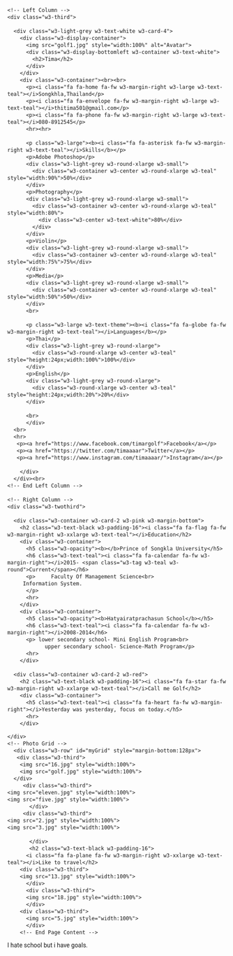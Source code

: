 <html>
<title>W3.CSS Template</title>
<meta charset="UTF-8">
<meta name="viewport" content="width=device-width, initial-scale=1">
<link rel="stylesheet" href="https://www.w3schools.com/w3css/4/w3.css">
<link rel='stylesheet' href='https://fonts.googleapis.com/css?family=Roboto'>
<link rel="stylesheet" href="https://cdnjs.cloudflare.com/ajax/libs/font-awesome/4.7.0/css/font-awesome.min.css">
<style>
html,body,h1,h2,h3,h4,h5,h6 {font-family: "Roboto", sans-serif}
</style>
<body class="w3-black">

<!-- Page Container -->
<div class="w3-content w3-margin-top" style="max-width:1400px;">

  <!-- The Grid -->
  <div class="w3-row-padding">
  
    <!-- Left Column -->
    <div class="w3-third">
    
      <div class="w3-light-grey w3-text-white w3-card-4">
        <div class="w3-display-container">
          <img src="golf1.jpg" style="width:100%" alt="Avatar">
          <div class="w3-display-bottomleft w3-container w3-text-white">
            <h2>Tima</h2>
          </div>
        </div>
        <div class="w3-container"><br><br>
          <p><i class="fa fa-home fa-fw w3-margin-right w3-large w3-text-teal"></i>Songkhla,Thailand</p>
          <p><i class="fa fa-envelope fa-fw w3-margin-right w3-large w3-text-teal"></i>thitima501@gmail.com</p>
          <p><i class="fa fa-phone fa-fw w3-margin-right w3-large w3-text-teal"></i>080-8912545</p>
          <hr><hr>

          <p class="w3-large"><b><i class="fa fa-asterisk fa-fw w3-margin-right w3-text-teal"></i>Skills</b></p>
          <p>Adobe Photoshop</p>
          <div class="w3-light-grey w3-round-xlarge w3-small">
            <div class="w3-container w3-center w3-round-xlarge w3-teal" style="width:90%">50%</div>
          </div>
          <p>Photography</p>
          <div class="w3-light-grey w3-round-xlarge w3-small">
            <div class="w3-container w3-center w3-round-xlarge w3-teal" style="width:80%">
              <div class="w3-center w3-text-white">80%</div>
            </div>
          </div>
          <p>Violin</p>
          <div class="w3-light-grey w3-round-xlarge w3-small">
            <div class="w3-container w3-center w3-round-xlarge w3-teal" style="width:75%">75%</div>
          </div>
          <p>Media</p>
          <div class="w3-light-grey w3-round-xlarge w3-small">
            <div class="w3-container w3-center w3-round-xlarge w3-teal" style="width:50%">50%</div>
          </div>
          <br>

          <p class="w3-large w3-text-theme"><b><i class="fa fa-globe fa-fw w3-margin-right w3-text-teal"></i>Languages</b></p>
          <p>Thai</p>
          <div class="w3-light-grey w3-round-xlarge">
            <div class="w3-round-xlarge w3-center w3-teal" style="height:24px;width:100%">100%</div>
          </div>
          <p>English</p>
          <div class="w3-light-grey w3-round-xlarge">
            <div class="w3-round-xlarge w3-center w3-teal" style="height:24px;width:20%">20%</div>
          </div>
                   
          <br>
          </div>
      <br>
      <hr>
       <p><a href="https://www.facebook.com/timargolf">Facebook</a></p>
       <p><a href="https://twitter.com/timaaaar">Twitter</a></p>
       <p><a href="https://www.instagram.com/timaaaar/">Instagram</a></p>

        </div>
      </div><br>
    <!-- End Left Column -->

    <!-- Right Column -->
    <div class="w3-twothird">
    
      <div class="w3-container w3-card-2 w3-pink w3-margin-bottom">
        <h2 class="w3-text-black w3-padding-16"><i class="fa fa-flag fa-fw w3-margin-right w3-xxlarge w3-text-teal"></i>Education</h2>
        <div class="w3-container">
          <h5 class="w3-opacity"><b></b>Prince of Songkla University</h5>
          <h6 class="w3-text-teal"><i class="fa fa-calendar fa-fw w3-margin-right"></i>2015- <span class="w3-tag w3-teal w3-round">Current</span></h6>
          <p>     Faculty Of Management Science<br>
		 Information System.
          </p>
          <hr>
        </div>
        <div class="w3-container">
          <h5 class="w3-opacity"><b>Hatyairatprachasun School</b></h5>
          <h6 class="w3-text-teal"><i class="fa fa-calendar fa-fw w3-margin-right"></i>2008-2014</h6>
          <p> lower secondary school- Mini English Program<br>
	            upper secondary school- Science-Math Program</p>
          <hr>
        </div>

      <div class="w3-container w3-card-2 w3-red">
        <h2 class="w3-text-black w3-padding-16"><i class="fa fa-star fa-fw w3-margin-right w3-xxlarge w3-text-teal"></i>Call me Golf</h2>
        <div class="w3-container">
          <h5 class="w3-text-teal"><i class="fa fa-heart fa-fw w3-margin-right"></i>Yesterday was yesterday, focus on today.</h5>
          <hr>
        </div>
   

  <!-- End Right Column -->
    </div>
    <!-- Photo Grid -->
      <div class="w3-row" id="myGrid" style="margin-bottom:128px">
       <div class="w3-third">
        <img src="16.jpg" style="width:100%">
        <img src="golf.jpg" style="width:100%">
      </div>
         <div class="w3-third">
    <img src="eleven.jpg" style="width:100%">
    <img src="five.jpg" style="width:100%">
           </div>
         <div class="w3-third">
    <img src="2.jpg" style="width:100%">
    <img src="3.jpg" style="width:100%">
          
           </div>
           <h2 class="w3-text-black w3-padding-16">
          <i class="fa fa-plane fa-fw w3-margin-right w3-xxlarge w3-text-teal"></i>Like to travel</h2>
        <div class="w3-third">
        <img src="13.jpg" style="width:100%">
          </div>
          <div class="w3-third">
          <img src="18.jpg" style="width:100%">
          </div>
        <div class="w3-third">
          <img src="5.jpg" style="width:100%">
          </div>
        <!-- End Page Content -->
  <!-- End Grid -->
  </div>
  
  <!-- End Page Container -->
</div>

<footer class="w3-container w3-teal w3-center w3-margin-top">
  <p>I hate school but i have goals.</p>
 
</footer>
